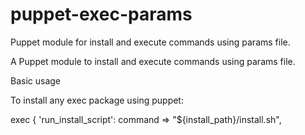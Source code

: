 # puppet-exec-params
Puppet module for install and execute commands using params file.

A Puppet module to install and execute commands using params file.

Basic usage

To install any exec package using puppet:

exec { 'run_install_script': command => "${install_path}/install.sh",